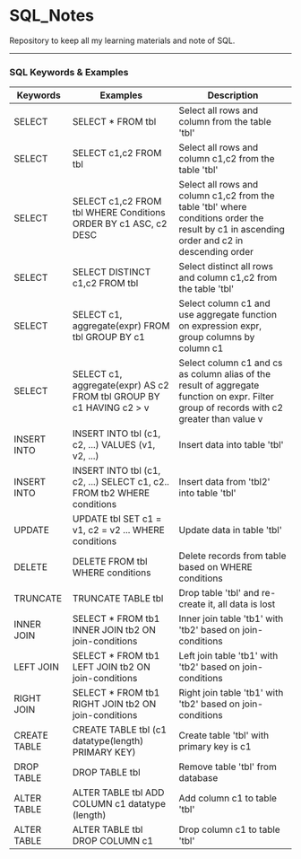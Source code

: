 # SQL_Notes
Repository to keep all my learning materials and note of SQL. 

***

### SQL Keywords & Examples

Keywords | Examples | Description
--- | --- | --- 
SELECT | SELECT * FROM tbl | Select all rows and column from the table 'tbl' 
SELECT | SELECT c1,c2 FROM tbl | Select all rows and column c1,c2 from the table 'tbl' 
SELECT | SELECT c1,c2 FROM tbl WHERE Conditions ORDER BY c1 ASC, c2 DESC| Select all rows and column c1,c2 from the table 'tbl' where conditions order the result by c1 in ascending order and c2 in descending order 
SELECT | SELECT DISTINCT c1,c2 FROM tbl | Select distinct all rows and column c1,c2 from the table 'tbl' 
SELECT | SELECT c1, aggregate(expr) FROM tbl GROUP BY c1| Select column c1 and use aggregate function on expression expr, group columns by column c1 |
SELECT | SELECT c1, aggregate(expr) AS c2 FROM tbl GROUP BY c1 HAVING c2 > v| Select column c1 and cs as column alias of the result of aggregate function on expr. Filter group of records with c2 greater than value v 
INSERT INTO | INSERT INTO tbl (c1, c2, ...) VALUES (v1, v2, ...) | Insert data into table 'tbl' 
INSERT INTO | INSERT INTO tbl (c1, c2, ...) SELECT c1, c2.. FROM tb2 WHERE conditions | Insert data from 'tbl2' into table 'tbl' 
UPDATE | UPDATE tbl SET c1 = v1, c2 = v2 ... WHERE conditions | Update data in table 'tbl'
DELETE | DELETE FROM tbl WHERE conditions | Delete records from table based on WHERE conditions 
TRUNCATE | TRUNCATE TABLE tbl | Drop table 'tbl' and re-create it, all data is lost 
INNER JOIN | SELECT * FROM tb1 INNER JOIN tb2 ON join-conditions | Inner join table 'tb1' with 'tb2' based on join-conditions 
LEFT JOIN | SELECT * FROM tb1 LEFT JOIN tb2 ON join-conditions | Left join table 'tb1' with 'tb2' based on join-conditions 
RIGHT JOIN | SELECT * FROM tb1 RIGHT JOIN tb2 ON join-conditions | Right join table 'tb1' with 'tb2' based on join-conditions 
CREATE TABLE | CREATE TABLE tbl (c1 datatype(length) PRIMARY KEY) | Create table 'tbl' with primary key is c1 
DROP TABLE | DROP TABLE tbl | Remove table 'tbl' from database 
ALTER TABLE | ALTER TABLE tbl ADD COLUMN c1 datatype (length) | Add column c1 to table 'tbl' 
ALTER TABLE | ALTER TABLE tbl DROP COLUMN c1 | Drop column c1 to table 'tbl' 

